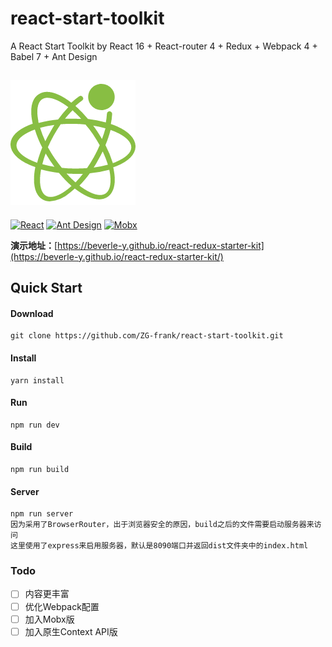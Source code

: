 # react-start-toolkit
A React Start Toolkit by React 16 + React-router 4 + Redux + Webpack 4 + Babel 7 + Ant Design

![react-start-toolkit](./React.png)
---------------------------------------------------------------
[![React](https://img.shields.io/badge/react-^16.4.2-brightgreen.svg?style=flat-square)](https://github.com/facebook/react)
[![Ant Design](https://img.shields.io/badge/ant--design-^3.9.0-yellowgreen.svg?style=flat-square)](https://github.com/ant-design/ant-design)
[![Mobx](https://img.shields.io/badge/redux-^4.0.0-orange.svg?style=flat-square)](https://github.com/reduxjs/redux)

**演示地址：**[https://beverle-y.github.io/react-redux-starter-kit](https://beverle-y.github.io/react-redux-starter-kit/)


## Quick Start
#### Download
~~~
git clone https://github.com/ZG-frank/react-start-toolkit.git
~~~

#### Install
~~~
yarn install
~~~

#### Run
~~~
npm run dev
~~~

#### Build
~~~
npm run build
~~~

#### Server
~~~
npm run server
因为采用了BrowserRouter，出于浏览器安全的原因，build之后的文件需要启动服务器来访问
这里使用了express来启用服务器，默认是8090端口并返回dist文件夹中的index.html
~~~

### Todo

- [ ] 内容更丰富
- [ ] 优化Webpack配置
- [ ] 加入Mobx版
- [ ] 加入原生Context API版
